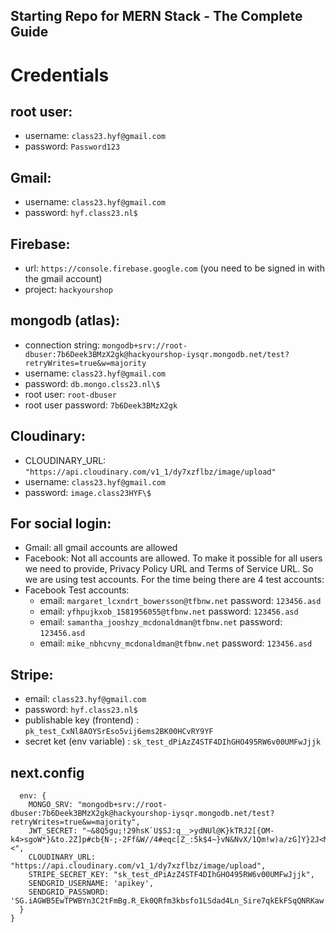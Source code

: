 ## Starting Repo for MERN Stack - The Complete Guide

# Credentials

## root user:

- username: `class23.hyf@gmail.com`
- password: `Password123`

## Gmail:

- username: `class23.hyf@gmail.com`
- password: `hyf.class23.nl$`

## Firebase:

- url: `https://console.firebase.google.com`
  (you need to be signed in with the gmail account)
- project: `hackyourshop`

## mongodb (atlas):

- connection string: `mongodb+srv://root-dbuser:7b6Deek3BMzX2gk@hackyourshop-iysqr.mongodb.net/test?retryWrites=true&w=majority`
- username: `class23.hyf@gmail.com`
- password: `db.mongo.clss23.nl\$`
- root user: `root-dbuser`
- root user password: `7b6Deek3BMzX2gk`

## Cloudinary:

- CLOUDINARY_URL: `"https://api.cloudinary.com/v1_1/dy7xzflbz/image/upload"`
- username: `class23.hyf@gmail.com`
- password: `image.class23HYF\$`

## For social login:

- Gmail: all gmail accounts are allowed
- Facebook: Not all accounts are allowed. To make it possible for all users we need to provide, Privacy Policy URL and Terms of Service URL. So we are using test accounts. For the time being there are 4 test accounts:
- Facebook Test accounts:
  - email: `margaret_lcxndrt_bowersson@tfbnw.net` password: `123456.asd`
  - email: `yfhpujkxob_1581956055@tfbnw.net` password: `123456.asd`
  - email: `samantha_jooshzy_mcdonaldman@tfbnw.net` password: `123456.asd`
  - email: `mike_nbhcvny_mcdonaldman@tfbnw.net` password: `123456.asd`

## Stripe:

- email: `class23.hyf@gmail.com`
- password: `hyf.class23.nl$`
- publishable key (frontend) : `pk_test_CxNl8AOYSrEso5vij6ems2BK00HCvRY9YF`
- secret ket (env variable) : `sk_test_dPiAzZ4STF4DIhGHO495RW6v00UMFwJjjk`

## next.config

```module.exports = {
  env: {
    MONGO_SRV: "mongodb+srv://root-dbuser:7b6Deek3BMzX2gk@hackyourshop-iysqr.mongodb.net/test?retryWrites=true&w=majority",
    JWT_SECRET: "~&8Q5gu;!29hsK`U$SJ:q__>ydNUl@K}kTRJ2[{OM-k4>sgoW*}&to.2Z]p#cb{N-;-2Ff&W//4#eqc[Z_:5k$4~}vN&NvX/1Qm!w)a/zG]Y}2J<M=I[131H/TH=<",
    CLOUDINARY_URL: "https://api.cloudinary.com/v1_1/dy7xzflbz/image/upload",
    STRIPE_SECRET_KEY: "sk_test_dPiAzZ4STF4DIhGHO495RW6v00UMFwJjjk",
    SENDGRID_USERNAME: 'apikey',
    SENDGRID_PASSWORD: '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',
  }
}
```
